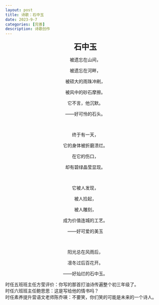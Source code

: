 ```yaml
---
layout: post
title: 诗歌：石中玉
date: 2023-9-7
categories: [完善]
description: 诗歌创作
---
```


<p align="center"><font size=5><b>石中玉</b></font></p>
<p align="center">被遗忘在山间，</p>
<p align="center">被遗忘在河畔，</p>
<p align="center">被硕大的雨珠冲刷，</p>
<p align="center">被风中的砂石摩擦。</p>
<p align="center">它不言，他沉默。</p>
<p align="center">——好可怜的石头。</p>
<br>
<p align="center">终于有一天，</p>
<p align="center">它的身体被折磨溃烂。</p>
<p align="center">在它的伤口，</p>
<p align="center">却有碧绿晶莹显现。</p>
<br>
<p align="center">它被人发现，</p>
<p align="center">被人捡起，</p>
<p align="center">被人雕刻，</p>
<p align="center">成为价值连城的工艺。</p>
<p align="center">——好可爱的美玉</p>
<br>
<p align="center">阳光总在风雨后，</p>
<p align="center">凛冬过后百花开。</p>
<p align="center">——好灿烂的石中玉。</p>

时任五班班主任方莹评价：你写的那首打油诗传遍整个初三年级了。
<br>
时任六班班主任鲍思思：这是写给他的情书吗？
<br>
时任素养提升营语文老师陈乔瑛：不要笑，你们笑的可能是未来的一个诗人。
